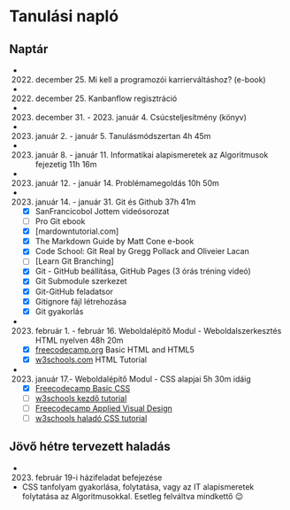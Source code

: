 # Tanulási napló

## Naptár

- 2022. december 25. Mi kell a programozói karrierváltáshoz? (e-book)
- 2022. december 25. Kanbanflow regisztráció
- 2023. december 31. - 2023. január 4. Csúcsteljesítmény (könyv)
- 2023. január 2. - január 5. Tanulásmódszertan 4h 45m
- 2023. január 8. - január 11. Informatikai alapismeretek az Algoritmusok fejezetig 11h 16m
- 2023. január 12. - január 14. Problémamegoldás 10h 50m
- 2023. január 14. - január 31. Git és Github 37h 41m
  - [x] SanFrancicobol Jottem videósorozat
  - [ ] Pro Git ebook
  - [x] [mardowntutorial.com]
  - [x] The Markdown Guide by Matt Cone e-book
  - [x] Code School: Git Real by Gregg Pollack and Oliveier Lacan
  - [ ] [Learn Git Branching]
  - [x] Git - GitHub beállítása, GitHub Pages (3 órás tréning videó)
  - [x] Git Submodule szerkezet
  - [x] Git-GitHub feladatsor
  - [x] Gitignore fájl létrehozása
  - [x] Git gyakorlás
- 2023. február 1. - február 16. Weboldalépítő Modul - Weboldalszerkesztés HTML nyelven 48h 20m
  - [x] [freecodecamp.org](https://www.freecodecamp.org/learn/responsive-web-design) Basic HTML and HTML5
  - [x] [w3schools.com](https://www.w3schools.com/html/default.asp) HTML Tutorial
- 2023. január 17.- Weboldalépítő Modul - CSS alapjai 5h 30m idáig
  - [x] [Freecodecamp Basic CSS](https://www.freecodecamp.org/learn/responsive-web-design/basic-css/)
  - [ ] [w3schools kezdő tutorial](https://www.w3schools.com/css/default.asp)
  - [ ] [Freecodecamp Applied Visual Design](https://www.freecodecamp.org/learn/responsive-web-design/applied-visual-design/)
  - [ ] [w3schools haladó CSS tutorial](https://www.w3schools.com/css/css3_borders.asp)

## Jövő hétre tervezett haladás

- 2023. február 19-i házifeladat befejezése
- CSS tanfolyam gyakorlása, folytatása, vagy az IT alapismeretek folytatása az Algoritmusokkal. Esetleg felváltva mindkettő 😉
